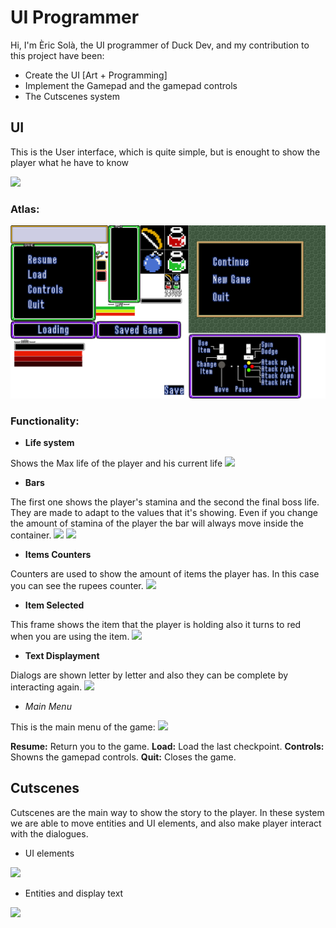 # UI Programmer

Hi, I'm Èric Solà, the UI programmer of Duck Dev, and my contribution to this project have been:

* Create the UI [Art + Programming]
* Implement the Gamepad and the gamepad controls
* The Cutscenes system


## UI
This is the User interface, which is quite simple, but is enought to show the player what he have to know

![](https://i.gyazo.com/01839003c89dd64d7b2336221519ccf1.png)

### Atlas:
![](https://github.com/HeladodePistacho/Prueba1/blob/master/jajasalu2.png?raw=true)

### Functionality:
* **Life system**

Shows the Max life of the player and his current life
![](https://i.gyazo.com/88670261c804ad16376d73f495318a1e.gif)

* **Bars**

The first one shows the player's stamina and the second the final boss life. They are made to adapt to the values that it's showing. Even if you change the amount of stamina of the player the bar will always move inside the container. 
![](https://i.gyazo.com/b98783dd21f38b0d45a2eb391f851c08.gif) 
![](https://i.gyazo.com/dca794d84a79fa87d2c37c68038a9cf1.gif)

* **Items Counters**

Counters are used to show the amount of items the player has. In this case you can see the rupees counter.
![](https://i.gyazo.com/c95e0e47ba26a7406ca8af10074329da.gif)

* **Item Selected**

This frame shows the item that the player is holding also it turns to red when you are using the item.
![](https://i.gyazo.com/0c5433df97115aee2ce07d13dc71eb18.gif)

* **Text Displayment**

Dialogs are shown letter by letter and also they can be complete by interacting again.
![](https://i.gyazo.com/2d4cc733c1a181f838596d4adaf32ed1.gif)

* *Main Menu*

This is the main menu of the game:
![](https://i.gyazo.com/9a2b73f747902a35ae8c16ec885f4282.gif)

**Resume:** Return you to the game.
**Load:** Load the last checkpoint.
**Controls:** Showns the gamepad controls.
**Quit:** Closes the game.



## Cutscenes

Cutscenes are the main way to show the story to the player. In these system we are able to move entities and UI elements, and also make player interact with the dialogues.

* UI elements

![](https://i.gyazo.com/d2bd5d7eb480fae02b5529a259823c75.gif)

* Entities and display text

![](https://i.gyazo.com/65e3f9346d3e1969ecd8606d926a1a3e.gif)
